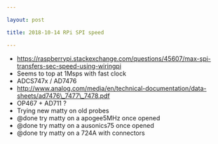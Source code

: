 ```yaml
---

layout: post

title: 2018-10-14 RPi SPI speed

---
```



-   https://raspberrypi.stackexchange.com/questions/45607/max-spi-transfers-sec-speed-using-wiringpi
-   Seems to top at 1Msps with fast clock
-   ADCS747x / AD7476
-   http://www.analog.com/media/en/technical-documentation/data-sheets/ad7476\_7477\_7478.pdf
-   OP467 + AD711 ?
-   Trying new matty on old probes
-   @done try matty on a apogee5MHz once opened
-   @done try matty on a ausonics75 once opened
-   @done try matty on a 724A with connectors

